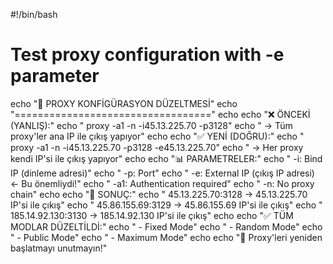 #!/bin/bash
# Test proxy configuration with -e parameter

echo "🔧 PROXY KONFİGÜRASYON DÜZELTMESİ"
echo "=================================="
echo
echo "❌ ÖNCEKİ (YANLIŞ):"
echo "   proxy -a1 -n -i45.13.225.70 -p3128"
echo "   → Tüm proxy'ler ana IP ile çıkış yapıyor"
echo
echo "✅ YENİ (DOĞRU):"
echo "   proxy -a1 -n -i45.13.225.70 -p3128 -e45.13.225.70"
echo "   → Her proxy kendi IP'si ile çıkış yapıyor"
echo
echo "📊 PARAMETRELER:"
echo "   -i: Bind IP (dinleme adresi)"
echo "   -p: Port"
echo "   -e: External IP (çıkış IP adresi) ← Bu önemliydi!"
echo "   -a1: Authentication required"
echo "   -n: No proxy chain"
echo
echo "🎯 SONUÇ:"
echo "   45.13.225.70:3128 → 45.13.225.70 IP'si ile çıkış"
echo "   45.86.155.69:3129 → 45.86.155.69 IP'si ile çıkış"
echo "   185.14.92.130:3130 → 185.14.92.130 IP'si ile çıkış"
echo
echo "✅ TÜM MODLAR DÜZELTİLDİ:"
echo "   - Fixed Mode"
echo "   - Random Mode" 
echo "   - Public Mode"
echo "   - Maximum Mode"
echo
echo "🔄 Proxy'leri yeniden başlatmayı unutmayın!"
